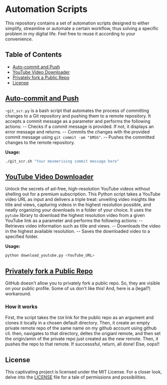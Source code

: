 # Automation Scripts

This repository contains a set of automation scripts designed to either simplify, streamline or automate a certain workflow, thus solving a specific problem in my digital life. Feel free to reuse it according to your convenience.

## Table of Contents

- [Auto-commit and Push](#auto-commit-and-push)
- [YouTube Video Downloader](#youtube-video-downloader)
- [Privately fork a Public Repo](#privately-fork-a-public-repo)
- [License](#license)

## [Auto-commit and Push](git_scr.sh)

-`git_scr.py` is a bash script that automates the process of committing changes to a Git repository and pushing them to a remote repository. It accepts a commit message as a parameter and performs the following actions:
  -- Checks if a commit message is provided. If not, it displays an error message and returns.
  -- Commits the changes with the provided commit message using `git commit -am "$MSG"`.
  -- Pushes the committed changes to the remote repository.

**Usage:**

```bash
./git_scr.sh "Your mesmerising commit message here"
```

## [YouTube Video Downloader](yt_downloader.py)

Unlock the secrets of ad-free, high-resolution YouTube videos without shelling out for a premium subscription. This Python script takes a YouTube video URL as input and delivers a triple treat: unveiling video insights like title and views, capturing videos in the highest resolution possible, and neatly organizing your downloads in a folder of your choice. It uses the `pytube` library to download the highest resolution video from a given YouTube link as a parameter and performs the following actions:
  -- Retrieves video information such as title and views.
  -- Downloads the video in the highest available resolution.
  -- Saves the downloaded video to a specified folder.

**Usage:**

```bash
python download_youtube.py <YouTube_URL>
```

## [Privately fork a Public Repo](privately_fork_a_public_repo.sh)
GitHub doesn't allow you to privately fork a public repo. So, they are visible on your public profile. Some of us don't like this! And, here is a (legal?)  workaround.

### How it works
First, the script takes the `SSH` link for the public repo as an argument and clones it locally in a chosen default directory. Then, it create an empty private remote repo of the same name on my github account using github cli. then, navigates to that directory, deltes the origianl remote, and then set the origin/amin of the private repo just created as the new remote. Then, it pushes the repo to that remote. If successsful, return, all done! Else, oops!!

## License

This captivating project is licensed under the MIT License. For a closer look, delve into the [LICENSE](LICENSE) file for a tale of permissions and possibilities.

